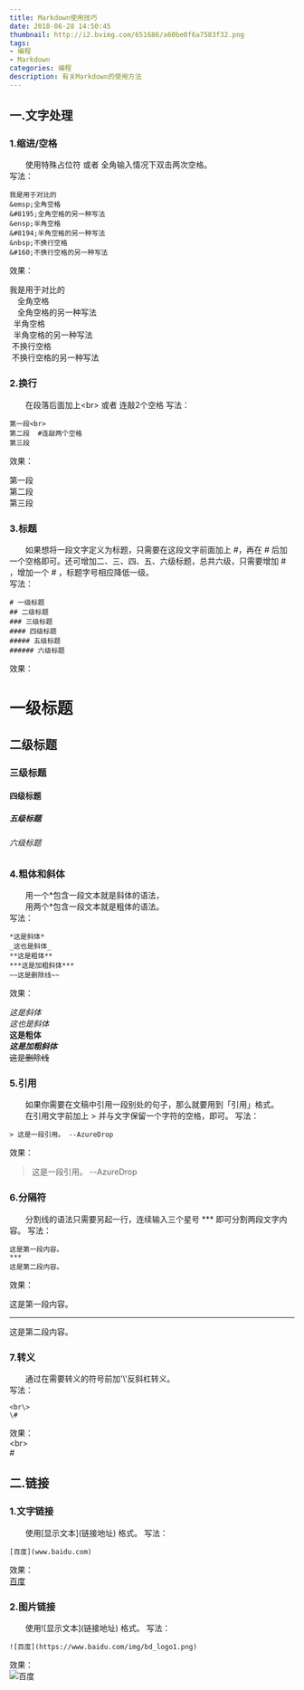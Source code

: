 ```yaml
---
title: Markdown使用技巧
date: 2018-06-28 14:50:45
thumbnail: http://i2.bvimg.com/651686/a60be0f6a7583f32.png
tags:
- 编程
- Markdown
categories: 编程
description: 有关Markdown的使用方法
---
```

## 一.文字处理
### 1.缩进/空格
&emsp;&emsp;使用特殊占位符 或者 全角输入情况下双击两次空格。  
写法：  <!--more-->

    我是用于对比的
    &emsp;全角空格
    &#8195;全角空格的另一种写法
    &ensp;半角空格
    &#8194;半角空格的另一种写法
    &nbsp;不换行空格
    &#160;不换行空格的另一种写法
效果：  

我是用于对比的  
&emsp;全角空格  
&#8195;全角空格的另一种写法  
&ensp;半角空格  
&#8194;半角空格的另一种写法  
&nbsp;不换行空格  
&#160;不换行空格的另一种写法  

### 2.换行
&emsp;&emsp;在段落后面加上<br\> 或者 连敲2个空格
写法：

    第一段<br>
    第二段  #连敲两个空格
    第三段
效果：  

第一段<br>
第二段  
第三段

### 3.标题
&emsp;&emsp;如果想将一段文字定义为标题，只需要在这段文字前面加上 #，再在 # 后加一个空格即可。还可增加二、三、四、五、六级标题，总共六级，只需要增加 # ，增加一个 # ，标题字号相应降低一级。  
写法：  

    # 一级标题
    ## 二级标题
    ### 三级标题
    #### 四级标题
    ##### 五级标题
    ###### 六级标题
效果：  

# 一级标题
## 二级标题
### 三级标题
#### 四级标题
##### 五级标题
###### 六级标题

### 4.粗体和斜体
&emsp;&emsp;用一个\*包含一段文本就是斜体的语法，  
&emsp;&emsp;用两个\*包含一段文本就是粗体的语法。  
写法：  

    *这是斜体*
    _这也是斜体_
    **这是粗体**
    ***这是加粗斜体***
    ~~这是删除线~~
效果：  

*这是斜体*  
_这也是斜体_  
**这是粗体**  
***这是加粗斜体***  
~~这是删除线~~  

### 5.引用
&emsp;&emsp;如果你需要在文稿中引用一段别处的句子，那么就要用到「引用」格式。
&emsp;&emsp;在引用文字前加上 > 并与文字保留一个字符的空格，即可。
写法：

    > 这是一段引用。 --AzureDrop
效果：

> 这是一段引用。 --AzureDrop

### 6.分隔符
&emsp;&emsp;分割线的语法只需要另起一行，连续输入三个星号 *** 即可分割两段文字内容。
写法：

    这是第一段内容。
    ***
    这是第二段内容。
效果：

这是第一段内容。
***
这是第二段内容。

### 7.转义
&emsp;&emsp;通过在需要转义的符号前加'\\'反斜杠转义。  
写法：

    <br\>
    \#
效果：  
<br\>  
\#
## 二.链接
### 1.文字链接
&emsp;&emsp;使用\[显示文本](链接地址) 格式。
写法：  

    [百度](www.baidu.com)
效果：  
[百度](www.baidu.com)
### 2.图片链接
&emsp;&emsp;使用!\[显示文本](链接地址) 格式。
写法：  

    ![百度](https://www.baidu.com/img/bd_logo1.png)
效果：  
![百度](https://www.baidu.com/img/bd_logo1.png)